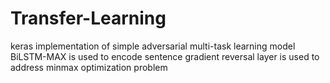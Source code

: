 # Transfer-Learning
keras implementation of simple adversarial multi-task learning model
BiLSTM-MAX is used to encode sentence
gradient reversal layer is used to address minmax optimization problem

